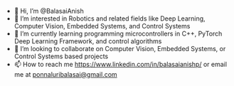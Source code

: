 - 👋 Hi, I’m @BalasaiAnish
- 👀 I’m interested in Robotics and related fields like Deep Learning, Computer Vision, Embedded Systems, and Control Systems 
- 🌱 I’m currently learning programming microcontrollers in C++, PyTorch Deep Learning Framework, and control algorithms
- 💞️ I’m looking to collaborate on Computer Vision, Embedded Systems, or Control Systems based projects
- 📫 How to reach me https://www.linkedin.com/in/balasaianishp/ or email me at ponnaluribalasai@gmail.com

<!---
BalasaiAnish/BalasaiAnish is a ✨ special ✨ repository because its `README.md` (this file) appears on your GitHub profile.
You can click the Preview link to take a look at your changes.
--->
